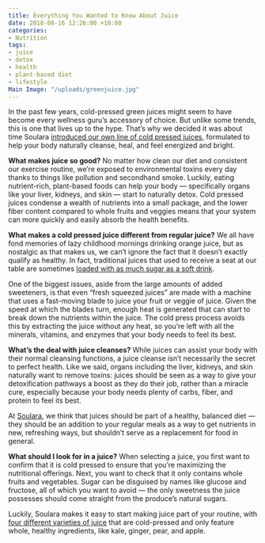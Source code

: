 ```yaml
---
title: Everything You Wanted to Know About Juice
date: 2018-08-16 12:26:00 +10:00
categories:
- Nutrition
tags:
- juice
- detox
- health
- plant-based diet
- lifestyle
Main Image: "/uploads/greenjuice.jpg"
---
```


In the past few years, cold-pressed green juices might seem to have become every wellness guru’s accessory of choice. But unlike some trends, this is one that lives up to the hype. That’s why we decided it was about time Soulara [introduced our own line of cold pressed juices](https://www.soulara.com.au/on-the-menu), formulated to help your body naturally cleanse, heal, and feel energized and bright.  

**What makes juice so good?**
No matter how clean our diet and consistent our exercise routine, we’re exposed to environmental toxins every day thanks to things like pollution and secondhand smoke. Luckily, eating nutrient-rich, plant-based foods can help your body — specifically organs like your liver, kidneys, and skin — start to naturally detox. Cold pressed juices condense a wealth of nutrients into a small package, and the lower fiber content compared to whole fruits and veggies means that your system can more quickly and easily absorb the health benefits. 

**What makes a cold pressed juice different from regular juice?**
We all have fond memories of lazy childhood mornings drinking orange juice, but as nostalgic as that makes us, we can’t ignore the fact that it doesn’t exactly qualify as healthy. In fact, traditional juices that used to receive a seat at our table are sometimes [loaded with as much sugar as a soft drink](https://www.huffingtonpost.com/jj-virgin/juice-vs-soda_b_7735334.html).

One of the biggest issues, aside from the large amounts of added sweeteners, is that even “fresh squeezed juices” are made with a machine that uses a fast-moving blade to juice your fruit or veggie of juice. Given the speed at which the blades turn, enough heat is generated that can start to break down the nutrients within the juice. The cold press process avoids this by extracting the juice without any heat, so you’re left with all the minerals, vitamins, and enzymes that your body needs to feel its best. 

**What’s the deal with juice cleanses?**
While juices can assist your body with their normal cleansing functions, a juice cleanse isn’t necessarily the secret to perfect health. Like we said, organs including the liver, kidneys, and skin naturally want to remove toxins: juices should be seen as a way to give your detoxification pathways a boost as they do their job, rather than a miracle cure, especially because your body needs plenty of carbs, fiber, and protein to feel its best. 

At [Soulara](soulara.com.au), we think that juices should be part of a healthy, balanced diet — they should be an addition to your regular meals as a way to get nutrients in new, refreshing ways, but shouldn’t serve as a replacement for food in general. 

**What should I look for in a juice?**
When selecting a juice, you first want to confirm that it is cold pressed to ensure that you’re maximizing the nutritional offerings. Next, you want to check that it only contains whole fruits and vegetables. Sugar can be disguised by names like glucose and fructose, all of which you want to avoid — the only sweetness the juice possesses should come straight from the produce’s natural sugars. 

Luckily, Soulara makes it easy to start making juice part of your routine, with [four different varieties of juice](https://www.soulara.com.au/on-the-menu) that are cold-pressed and only feature whole, healthy ingredients, like kale, ginger, pear, and apple. 
